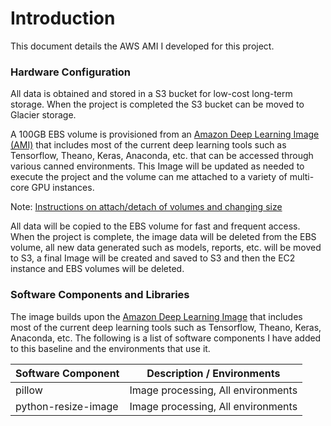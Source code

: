# Introduction

This document details the AWS AMI I developed for this project.

### Hardware Configuration

All data is obtained and stored in a S3 bucket for low-cost long-term storage. When the project is completed the S3 bucket can be moved to Glacier storage.

A 100GB EBS volume is provisioned from an [Amazon Deep Learning Image (AMI)](https://aws.amazon.com/machine-learning/amis/) that includes most of the current deep learning tools such as Tensorflow, Theano, Keras, Anaconda, etc. that can be accessed through various canned environments. This Image will be updated as needed to execute the project and the volume can me attached to a variety of multi-core GPU instances.

Note: [Instructions on attach/detach of volumes and changing size](https://n2ws.com/how-to-guides/how-to-increase-the-size-of-an-aws-ebs-cloud-volume-attached-to-a-linux-machine.html)

All data will be copied to the EBS volume for fast and frequent access. When the project is complete, the image data will be deleted from the EBS volume, all new data generated such as models, reports, etc. will be moved to S3, a final Image will be created and saved to S3 and then the EC2 instance and EBS volumes will be deleted.

### Software Components and Libraries

The image builds upon the [Amazon Deep Learning Image](https://aws.amazon.com/machine-learning/amis/) that includes most of the current deep learning tools such as Tensorflow, Theano, Keras, Anaconda, etc. The following is a list of software components I have added to this baseline and the environments that use it.

| Software Component    | Description / Environments                |
| --------------------- | ----------------------------------------- |
| pillow                | Image processing, All environments        |
| python-resize-image   | Image processing, All environments        |
